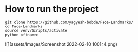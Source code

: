 # How to run the project 
~~~
git clone https://github.com/yagyesh-bobde/Face-Landmarks/
cd Face-Landmarks
source venv/Scripts/activate
python <finame>
~~~

![](assets/Images/Screenshot 2022-02-10 100144.png)
